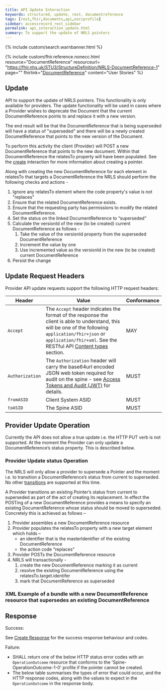 ```yaml
---
title: API Update Interaction
keywords: structured, update, rest, documentreference
tags: [rest,fhir,documents,api,noccprofile]
sidebar: accessrecord_rest_sidebar
permalink: api_interaction_update.html
summary: To support the update of NRLS pointers
---
```


{% include custom/search.warnbanner.html %}

{% include custom/fhir.reference.nonecc.html resource="DocumentReference" resourceurl= "https://fhir.nhs.uk/STU3/StructureDefinition/NRLS-DocumentReference-1" page="" fhirlink="[DocumentReference](https://www.hl7.org/fhir/STU3/documentreference.html)" content="User Stories" %}


## Update ##

API to support the update of NRLS pointers. This functionality is only available for providers.
The update functionality will be used in cases where a Provider wishes to deprecate the Document that the current DocumentReference points to and replace it with a new version.

The end result will be that the DocumentReference that is being superseded will have a status of "superseded" and there will be a newly created DocumetReference that points to the new version of the Document.

To perform this activity the client (Provider) will POST a new DocumentReference that points to the new document. Within that DocumentReference the relatesTo property will have been populated. 
See the [create](/api_interaction_create.html) interaction for more information about creating a pointer.

Along with creating the new DocumentReference for each element in relatesTo that targets a DocumentReference the NRLS should perform the following checks and actions -

1. Ignore any relatesTo element where the code property's value is not "replaces"
2. Ensure that the related DocumentReference exists. 
3. Ensure that the requesting party has permissions to modify the related DocumentReference.
4. Set the status on the linked DocumentReference to “superseded”
5. Calculate the versionId of the new (to be created) current DocumentReference as follows -
	1. Take the value of the versionId property from the superseded DocumentReference
	2. Increment the value by one
	3. Use incremented value as the versionId in the new (to be created) current DocumentReference
6. Persist the change

## Update Request Headers ##

Provider API update requests support the following HTTP request headers:

| Header               | Value |Conformance |
|----------------------|-------|-------|
| `Accept`      | The `Accept` header indicates the format of the response the client is able to understand, this will be one of the following <code class="highlighter-rouge">application/fhir+json</code> or <code class="highlighter-rouge">application/fhir+xml</code>. See the RESTful API [Content types](development_general_api_guidance.html#content-types) section. | MAY |
| `Authorization`      | The `Authorization` header will carry the base64url encoded JSON web token required for audit on the spine - see [Access Tokens and Audit (JWT)](integration_access_tokens_and_audit_JWT.html) for details. |  MUST |
| `fromASID`           | Client System ASID | MUST |
| `toASID`             | The Spine ASID | MUST |


## Provider Update Operation ##

Currently the API does not allow a true update i.e. the HTTP PUT verb is not supported. 
At the moment the Provider can only update a DocumentReference’s status property. This is described below.

### Provider Update status Operation ###

The NRLS will only allow a provider to supersede a Pointer and the moment i.e. to transition a DocumentReference’s status from 
current to superseded. No other [transitions](/pointer_lifecycle.html) are supported at this time.

A Provider transitions an existing Pointer’s status from current to superseded as part of the act of creating its replacement. In effect the POSTing of a new DocumentReference provides a means to specify an existing DocumentReference whose status should be moved to superseded. Concretely this is achieved as follows –

1.	Provider assembles a new DocumentReference resource
2.	Provider populates the relatesTo property with a new target element which holds  –
	- an identifier that is the masterIdentifier of the existing DocumentReference
	- the action code “replaces”
3.	Provider POSTs the DocumentReference resource
4.	NRLS will transactionally -
	1. create the new DocumentReference marking it as current
	2. resolve the existing DocumentReference using the relatesTo.target.identifer
	3. mark that DocumentReference as superseded

### XML Example of a bundle with a new DocumentReference resource that supersedes an existing DocumentReference ###

<script src="https://gist.github.com/sufyanpat/b85394951c3df416e3001611238ffd3b.js"></script>


## Response ##

Success:

See [Create Response](/api_interaction_create.html#create-response) for the success response behaviour and codes.


Failure:


- SHALL return one of the below HTTP status error codes with an `OperationOutcome` resource that conforms to the 'Spine-OperationOutcome-1-0' profile if the pointer cannot be created.
- The below table summarises the types of error that could occur, and the HTTP response codes, along with the values to expect in the `OperationOutcome` in the response body.

